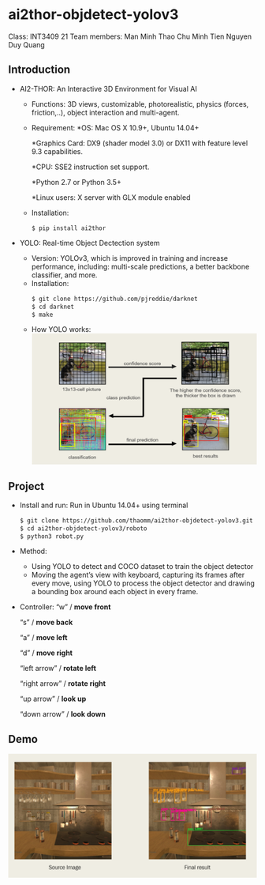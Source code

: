 # ai2thor-objdetect-yolov3

Class: INT3409 21
Team members: Man Minh Thao
              Chu Minh Tien
              Nguyen Duy Quang

## Introduction

- AI2-THOR: An Interactive 3D Environment for Visual AI
  + Functions: 3D views, customizable, photorealistic, physics (forces, friction,..), object interaction and multi-agent.
  + Requirement: 
    *OS: Mac OS X 10.9+, Ubuntu 14.04+
    
    *Graphics Card: DX9 (shader model 3.0) or DX11 with feature level 9.3 capabilities.
    
    *CPU: SSE2 instruction set support.
    
    *Python 2.7 or Python 3.5+
    
    *Linux users: X server with GLX module enabled
  + Installation:
    ```git
    $ pip install ai2thor
    ```
    
- YOLO: Real-time Object Dectection system
  + Version: YOLOv3, which is improved in training and increase performance, including: multi-scale predictions, a better backbone classifier, and more.
  + Installation:
    ```git
    $ git clone https://github.com/pjreddie/darknet
    $ cd darknet
    $ make
    ```
  + How YOLO works:
    ![howYOLOwork](/howYOLOwork.png)

## Project

- Install and run: Run in Ubuntu 14.04+ using terminal
  ```git
  $ git clone https://github.com/thaomm/ai2thor-objdetect-yolov3.git
  $ cd ai2thor-objdetect-yolov3/roboto
  $ python3 robot.py
  ```
  
- Method: 
  + Using YOLO to detect and COCO dataset to train the object detector
  + Moving the agent’s view with keyboard, capturing its frames after every move, using YOLO to process the object detector and drawing a bounding box around each object in every frame.

- Controller:
  “w” / **move front**
  
  “s” / **move back**
  
  “a” / **move left**
  
  “d” / **move right**
  
  “left arrow”  / **rotate left**
  
  “right arrow” / **rotate right**
  
  “up arrow” / **look up**
  
  “down arrow” / **look down**
  
## Demo

  ![Demo](/demo.png)
  

